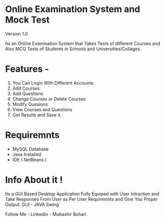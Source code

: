 # Online Examination System and Mock Test

Version 1.0 

Its an Online Examination System that Takes Tests of different Courses and Also MCQ Tests of Students in Schools and Universities/Collages.

# Features -
1. You Can Login With Different Accounts.
2. Add Courses
3. Add Questions
4. Change Courses or Delete Courses
5. Modify Quesions
6. View Courses and Questions
7. Get Results and Save it.

# Requiremnts
- MySQL Database
- Java Installed
- IDE ( NetBeans )

# Info About it !
Its a GUI Based Desktop Application Fully Equiped with User Intraction and Take Responses From User as Per User Requiremnts and Give You Proper Output.
GUI - JAVA Swing

Follow Me - 
Linkedin - Mubashir Buhari
